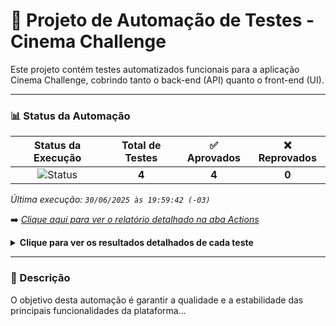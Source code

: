 # 🤖 Projeto de Automação de Testes - Cinema Challenge

Este projeto contém testes automatizados funcionais para a aplicação Cinema Challenge, cobrindo tanto o back-end (API) quanto o front-end (UI).

---

### 📊 Status da Automação

| Status da Execução | Total de Testes | ✅ Aprovados | ❌ Reprovados |
| :---: | :---: | :---: | :---: |
| ![Status](https://img.shields.io/badge/Status-PASSOU-green?style=for-the-badge) | **4** | **4** | **0** |

*Última execução: `30/06/2025 às 19:59:42 (-03)`*

➡️ *[Clique aqui para ver o relatório detalhado na aba Actions](https://github.com/PeeeDrummm/cinema-challenge-tests/actions)*

<details>
  <summary><strong>Clique para ver os resultados detalhados de cada teste</strong></summary>
  
  | Teste Executado | Status |
  | :--- | :--- |
  | Criar Usuário Com E-mail Existente | ✅ PASS |
| Criar um novo usuário com dados válidos e únicos | ✅ PASS |
| Realizar Login com Credenciais Válidas | ✅ PASS |
| Acessar Rota Protegida Após Logout | ✅ PASS |
</details>

---

### 📜 Descrição

O objetivo desta automação é garantir a qualidade e a estabilidade das principais funcionalidades da plataforma...
